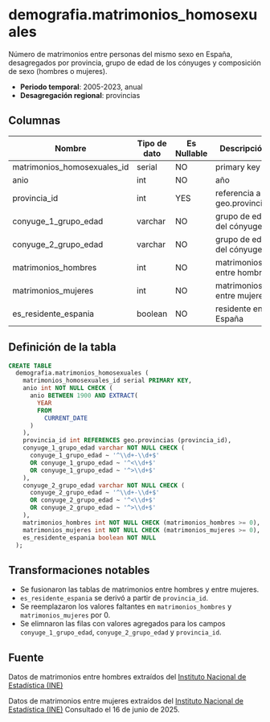 # demografia.matrimonios_homosexuales

Número de matrimonios entre personas del mismo sexo en España, desagregados por provincia, grupo de edad de los cónyuges y composición de sexo (hombres o mujeres).

- **Periodo temporal**: 2005-2023, anual
- **Desagregación regional**: provincias

## Columnas

| Nombre | Tipo de dato | Es Nullable | Descripción |
| --- | --- | --- | --- |
| matrimonios_homosexuales_id | serial | NO | primary key |
| anio | int | NO | año |
| provincia_id | int | YES | referencia a geo.provincias |
| conyuge_1_grupo_edad | varchar | NO | grupo de edad del cónyuge 1 |
| conyuge_2_grupo_edad | varchar | NO | grupo de edad del cónyuge 2 |
| matrimonios_hombres | int | NO | matrimonios entre hombres |
| matrimonios_mujeres | int | NO | matrimonios entre mujeres |
| es_residente_espania | boolean | NO | residente en España |

## Definición de la tabla

```sql
CREATE TABLE
  demografia.matrimonios_homosexuales (
    matrimonios_homosexuales_id serial PRIMARY KEY,
    anio int NOT NULL CHECK (
      anio BETWEEN 1900 AND EXTRACT(
        YEAR
        FROM
          CURRENT_DATE
      )
    ),
    provincia_id int REFERENCES geo.provincias (provincia_id),
    conyuge_1_grupo_edad varchar NOT NULL CHECK (
      conyuge_1_grupo_edad ~ '^\\d+-\\d+$'
      OR conyuge_1_grupo_edad ~ '^<\\d+$'
      OR conyuge_1_grupo_edad ~ '^>\\d+$'
    ),
    conyuge_2_grupo_edad varchar NOT NULL CHECK (
      conyuge_2_grupo_edad ~ '^\\d+-\\d+$'
      OR conyuge_2_grupo_edad ~ '^<\\d+$'
      OR conyuge_2_grupo_edad ~ '^>\\d+$'
    ),
    matrimonios_hombres int NOT NULL CHECK (matrimonios_hombres >= 0),
    matrimonios_mujeres int NOT NULL CHECK (matrimonios_mujeres >= 0),
    es_residente_espania boolean NOT NULL
  );
```

## Transformaciones notables

- Se fusionaron las tablas de matrimonios entre hombres y entre mujeres.
- `es_residente_espania` se derivó a partir de `provincia_id`.
- Se reemplazaron los valores faltantes en `matrimonios_hombres` y `matrimonios_mujeres` por 0.
- Se elimnaron las filas con valores agregados para los campos `conyuge_1_grupo_edad`, `conyuge_2_grupo_edad` y `provincia_id`.

## Fuente

Datos de matrimonios entre hombres extraídos del <a href="https://www.ine.es/jaxiT3/Tabla.htm?t=9113&L=0" target="_blank">Instituto Nacional de Estadística (INE)</a>

Datos de matrimonios entre mujeres extraídos del <a href="https://www.ine.es/jaxiT3/Tabla.htm?t=9114&L=0" target="_blank">Instituto Nacional de Estadística (INE)</a>
Consultado el 16 de junio de 2025.
